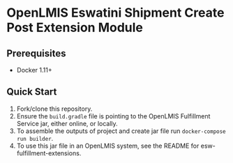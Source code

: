 # OpenLMIS Eswatini Shipment Create Post Extension Module

## Prerequisites
* Docker 1.11+

## Quick Start
1. Fork/clone this repository.
2. Ensure the `build.gradle` file is pointing to the OpenLMIS Fulfillment Service jar, either online, or locally.
3. To assemble the outputs of project and create jar file run `docker-compose run builder`.
4. To use this jar file in an OpenLMIS system, see the README for esw-fulfillment-extensions.
